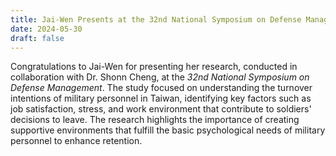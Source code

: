 ```yaml
---
title: Jai-Wen Presents at the 32nd National Symposium on Defense Management
date: 2024-05-30
draft: false
---
```


Congratulations to Jai-Wen for presenting her research, conducted in collaboration with Dr. Shonn Cheng, at the *32nd National Symposium on Defense Management*. The study focused on understanding the turnover intentions of military personnel in Taiwan, identifying key factors such as job satisfaction, stress, and work environment that contribute to soldiers' decisions to leave. The research highlights the importance of creating supportive environments that fulfill the basic psychological needs of military personnel to enhance retention.